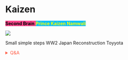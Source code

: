 # Kaizen


<span style='background-color:#ff468b;'><span style='color:#000000;'>**Second Brain**</span> <span style='background-color:#00bfff;'><span style='color:#ffff00;'>**Prince Kaizen Namwali**</span> 

![](https://cdnb.artstation.com/p/assets/images/images/017/368/667/20190419081543/smaller_square/maarten-verhoeven-oni-color-001.jpg?1555679743)


Small simple steps
 WW2 Japan Reconstruction
  Toyyota
  
<!-- Prince Kaizen Namwali -->

<span style='color:#ff5d46;'>

<details markdown='1'><summary>Q&A</summary>

![](https://i.redd.it/1ctpb8dor8w61.png)

</details>

</span>

